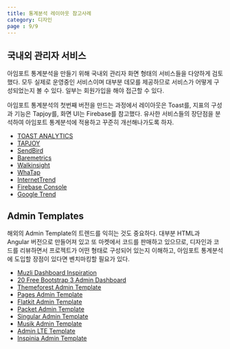 ```yaml
---
title: 통계분석 레이아웃 참고사례
category: 디자인
page : 9/9
---
```


## 국내외 관리자 서비스

아임포트 통계분석을 만들기 위해 국내외 관리자 화면 형태의 서비스들을 다양하게 검토했다.
모두 실제로 운영중인 서비스이며 대부분 데모를 제공하므로 서비스가 어떻게 구성되었는지 볼 수 있다.
일부는 회원가입을 해야 접근할 수 있다.

아임포트 통계분석의 첫번째 버전을 만드는 과정에서
레이아웃은 Toast를, 지표의 구성과 기능은 Tapjoy를, 화면 UI는 Firebase를 참고했다.
유사한 서비스들의 장단점을 분석하여 아임포트 통계분석에 적용하고 꾸준히 개선해나가도록 하자.

* [TOAST ANALYTICS](http://analytics.toast.com/monitoring?appCode=p0HaZlgr)
* [TAPJOY](https://ltv.tapjoy.com/s/l#session/login?next=%252Fd)
* [SendBird](https://dashboard.sendbird.com/auth/signin?next=/)
* [Baremetrics](https://demo.baremetrics.com/)
* [Walkinsight](http://demo.walkinsights.com/#/shops/1/dashboard/overview)
* [WhaTap](https://console.whatap.io/ServerList)
* [InternetTrend](http://www.internettrend.co.kr/trendForward.tsp)
* [Firebase Console](https://console.firebase.google.com/project/test-98c44/overview?pli=1)
* [Google Trend](https://trends.google.com/trends/?hl=ko)

## Admin Templates

해외의 Admin Template의 트렌드를 익히는 것도 중요하다.
대부분 HTML과 Angular 버전으로 만들어져 있고 또 마켓에서 코드를 판매하고 있으므로,
디자인과 코드를 리뷰하면서 프로젝트가 어떤 형태로 구성되어 있는지 이해하고,
아임포트 통계분석에 도입할 장점이 있다면 벤치마킹할 필요가 있다.

* [Muzli Dashboard Inspiration](https://medium.muz.li/dashboard-analytics-page-inspiration-65a5d8f20683?_hsenc=p2ANqtz-9mMsNWsiytXooMAgxr8GDeXQkWPtAcSEg-_U48pCeHc6F5rThsMV3rBVHHLpkU6xVh87JIjXeOmvIWxFOfbpD1KnDanw#.9kk7scgu9)
* [20 Free Bootstrap 3 Admin Dashboard](https://colorlib.com/wp/free-bootstrap-admin-dashboard-templates/)
* [Themeforest Admin Template](https://themeforest.net/category/site-templates/admin-templates)
* [Pages Admin Template](http://pages.revox.io/dashboard/latest/html/)
* [Flatkit Admin Template](http://flatfull.com/themes/flatkit/angular/#/app/dashboard)
* [Packet Admin Template](http://www.cliptheme.com/demo/packet/LAYOUT-1/)
* [Singular Admin Template](http://geedmo.com/themeforest/singular/#/app/dashboard)
* [Musik Admin Template](http://flatfull.com/themes/musik/index.html)
* [Admin LTE Template](https://almsaeedstudio.com/themes/AdminLTE/index2.html)
* [Inspinia Admin Template](http://wrapbootstrap.com/preview/WB0R5L90S)
